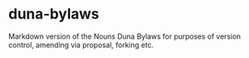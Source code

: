 # duna-bylaws
Markdown version of the Nouns Duna Bylaws for purposes of version control, amending via proposal, forking etc.
